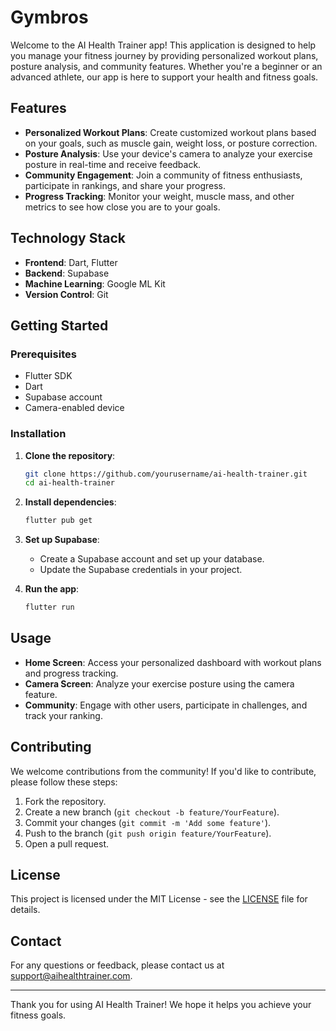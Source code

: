 # Gymbros

Welcome to the AI Health Trainer app! This application is designed to help you manage your fitness journey by providing personalized workout plans, posture analysis, and community features. Whether you're a beginner or an advanced athlete, our app is here to support your health and fitness goals.

## Features

- **Personalized Workout Plans**: Create customized workout plans based on your goals, such as muscle gain, weight loss, or posture correction.
- **Posture Analysis**: Use your device's camera to analyze your exercise posture in real-time and receive feedback.
- **Community Engagement**: Join a community of fitness enthusiasts, participate in rankings, and share your progress.
- **Progress Tracking**: Monitor your weight, muscle mass, and other metrics to see how close you are to your goals.

## Technology Stack

- **Frontend**: Dart, Flutter
- **Backend**: Supabase
- **Machine Learning**: Google ML Kit
- **Version Control**: Git

## Getting Started

### Prerequisites

- Flutter SDK
- Dart
- Supabase account
- Camera-enabled device

### Installation

1. **Clone the repository**:
   ```bash
   git clone https://github.com/yourusername/ai-health-trainer.git
   cd ai-health-trainer
   ```

2. **Install dependencies**:
   ```bash
   flutter pub get
   ```

3. **Set up Supabase**:
   - Create a Supabase account and set up your database.
   - Update the Supabase credentials in your project.

4. **Run the app**:
   ```bash
   flutter run
   ```

## Usage

- **Home Screen**: Access your personalized dashboard with workout plans and progress tracking.
- **Camera Screen**: Analyze your exercise posture using the camera feature.
- **Community**: Engage with other users, participate in challenges, and track your ranking.

## Contributing

We welcome contributions from the community! If you'd like to contribute, please follow these steps:

1. Fork the repository.
2. Create a new branch (`git checkout -b feature/YourFeature`).
3. Commit your changes (`git commit -m 'Add some feature'`).
4. Push to the branch (`git push origin feature/YourFeature`).
5. Open a pull request.

## License

This project is licensed under the MIT License - see the [LICENSE](LICENSE) file for details.

## Contact

For any questions or feedback, please contact us at [support@aihealthtrainer.com](mailto:support@aihealthtrainer.com).

---

Thank you for using AI Health Trainer! We hope it helps you achieve your fitness goals.
